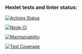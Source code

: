 ### Hexlet tests and linter status:
[![Actions Status](https://github.com/NatalyKT/backend-project-lvl3/workflows/hexlet-check/badge.svg)](https://github.com/NatalyKT/backend-project-lvl3/actions)

[![Node CI](https://github.com/NatalyKT/backend-project-lvl3/actions/workflows/project-check.yml/badge.svg)](https://github.com/NatalyKT/backend-project-lvl3/actions/workflows/project-check.yml)

[![Maintainability](https://api.codeclimate.com/v1/badges/991a876653ad3e3c7a38/maintainability)](https://codeclimate.com/github/NatalyKT/backend-project-lvl3/maintainability)

[![Test Coverage](https://api.codeclimate.com/v1/badges/991a876653ad3e3c7a38/test_coverage)](https://codeclimate.com/github/NatalyKT/backend-project-lvl3/test_coverage)